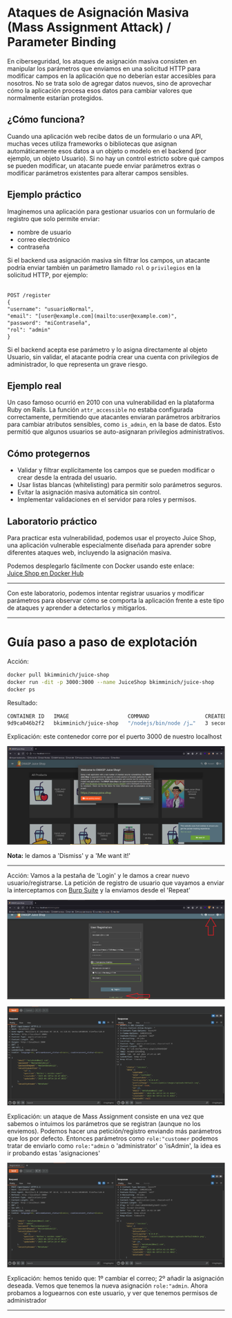 # Ataques de Asignación Masiva (Mass Assignment Attack) / Parameter Binding

En ciberseguridad, los ataques de asignación masiva consisten en manipular los parámetros que enviamos en una solicitud HTTP para modificar campos en la aplicación que no deberían estar accesibles para nosotros. No se trata solo de agregar datos nuevos, sino de aprovechar cómo la aplicación procesa esos datos para cambiar valores que normalmente estarían protegidos.

## ¿Cómo funciona?

Cuando una aplicación web recibe datos de un formulario o una API, muchas veces utiliza frameworks o bibliotecas que asignan automáticamente esos datos a un objeto o modelo en el backend (por ejemplo, un objeto Usuario). Si no hay un control estricto sobre qué campos se pueden modificar, un atacante puede enviar parámetros extras o modificar parámetros existentes para alterar campos sensibles.

## Ejemplo práctico

Imaginemos una aplicación para gestionar usuarios con un formulario de registro que solo permite enviar:

- nombre de usuario
- correo electrónico
- contraseña

Si el backend usa asignación masiva sin filtrar los campos, un atacante podría enviar también un parámetro llamado `rol` o `privilegios` en la solicitud HTTP, por ejemplo:

```

POST /register  
{  
"username": "usuarioNormal",  
"email": "[user@example.com](mailto:user@example.com)",  
"password": "miContraseña",  
"rol": "admin"  
}

```

Si el backend acepta ese parámetro y lo asigna directamente al objeto Usuario, sin validar, el atacante podría crear una cuenta con privilegios de administrador, lo que representa un grave riesgo.

## Ejemplo real

Un caso famoso ocurrió en 2010 con una vulnerabilidad en la plataforma Ruby on Rails. La función `attr_accessible` no estaba configurada correctamente, permitiendo que atacantes enviaran parámetros arbitrarios para cambiar atributos sensibles, como `is_admin`, en la base de datos. Esto permitió que algunos usuarios se auto-asignaran privilegios administrativos.

## Cómo protegernos

- Validar y filtrar explícitamente los campos que se pueden modificar o crear desde la entrada del usuario.
- Usar listas blancas (whitelisting) para permitir solo parámetros seguros.
- Evitar la asignación masiva automática sin control.
- Implementar validaciones en el servidor para roles y permisos.

## Laboratorio práctico

Para practicar esta vulnerabilidad, podemos usar el proyecto Juice Shop, una aplicación vulnerable especialmente diseñada para aprender sobre diferentes ataques web, incluyendo la asignación masiva.

Podemos desplegarlo fácilmente con Docker usando este enlace:  
[Juice Shop en Docker Hub](https://hub.docker.com/r/bkimminich/juice-shop)

---

Con este laboratorio, podemos intentar registrar usuarios y modificar parámetros para observar cómo se comporta la aplicación frente a este tipo de ataques y aprender a detectarlos y mitigarlos.

---
# Guía paso a paso de explotación

Acción:

```bash
docker pull bkimminich/juice-shop
docker run -dit -p 3000:3000 --name JuiceShop bkimminich/juice-shop
docker ps
```

Resultado:

```bash
CONTAINER ID   IMAGE                   COMMAND                  CREATED         STATUS         PORTS                                       NAMES
9d9ca046b2f2   bkimminich/juice-shop   "/nodejs/bin/node /j…"   3 seconds ago   Up 2 seconds   0.0.0.0:3000->3000/tcp, :::3000->3000/tcp   JuiceShop
```

Explicación: este contenedor corre por el puerto 3000 de nuestro localhost

![Captura de pantalla](./Imágenes/web_1.png)

**Nota:** le damos a 'Dismiss' y a 'Me want it!'

---

Acción: Vamos a la pestaña de 'Login' y le damos a crear nuevo usuario/registrarse. La petición de registro de usuario que vayamos a enviar la interceptamos con [Burp Suite](../../BurpSuite) y la enviamos desde el 'Repeat'

![Captura de pantalla](./Imágenes/web_2.png)

![Captura de pantalla](./Imágenes/burpsuite_1.png)

Explicación: un ataque de Mass Assignment consiste en una vez que sabemos o intuimos los parámetros que se registran (aunque no los enviemos). Podemos hacer una petición/registro enviando más parámetros que los por defecto. Entonces parámetros como `role:"customer` podemos tratar de enviarlo como `role:"admin` o 'administrator' o 'isAdmin', la idea es ir probando estas 'asignaciones' 

![Captura de pantalla](./Imágenes/burpsuite_2.png)

Explicación: hemos tenido que: 1º cambiar el correo; 2º añadir la asignación deseada. Vemos que tenemos la nueva asignación `role:"admin`. Ahora probamos a loguearnos con este usuario, y ver que tenemos permisos de administrador

---
